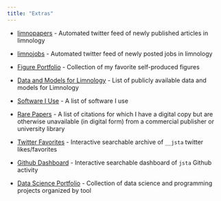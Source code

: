 ```yaml
---
title: "Extras"
---
```


+ [limnopapers](https://twitter.com/limno_papers) - Automated twitter feed of newly published articles in limnology

+ [limnojobs](https://twitter.com/limno_jobs) - Automated twitter feed of newly posted jobs in limnology

+ [Figure Portfolio](https://jsta.rbind.io/portfolio) - Collection of my favorite self-produced figures

+ [Data and Models for Limnology](https://jsta.github.io/limnology_models_data/) -  List of publicly available data and models for Limnology

+ [Software I Use](https://jsta.rbind.io/usesthis) - A list of software I use

+ [Rare Papers](https://jsta.rbind.io/rarepapers) - A list of citations for which I have a digital copy but are otherwise unavailable (in digital form) from a commercial publisher or university library 

+ [Twitter Favorites](https://jsta.github.io/twitter-likes_dashboard/) - Interactive searchable archive of `__jsta` twitter likes/favorites 

+ [Github Dashboard](https://jsta.github.io/githubdashboard) - Interactive searchable dashboard of `jsta` Github activity

+ [Data Science Portfolio](https://jsta.github.io/gh_cran_portfolio/) - Collection of data science and programming projects organized by tool
